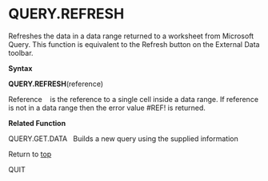 QUERY.REFRESH
=============

Refreshes the data in a data range returned to a worksheet from
Microsoft Query. This function is equivalent to the Refresh button on
the External Data toolbar.

**Syntax**

**QUERY.REFRESH**(reference)

Reference    is the reference to a single cell inside a data range. If
reference is not in a data range then the error value \#REF! is
returned.

**Related Function**

QUERY.GET.DATA   Builds a new query using the supplied information

Return to [top](#Q)

QUIT
